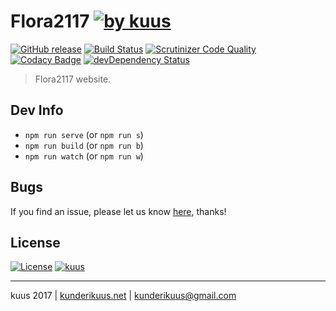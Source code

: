 # Flora2117 [![by kuus](https://img.shields.io/badge/by-kuus-lightgrey.svg?style=social)]()

[![GitHub release](https://img.shields.io/gitlab/release/kuus/flora2117.svg)]()
[![Build Status](https://scrutinizer-ci.com/g/kuus/flora2117/badges/build.png?b=master)](https://scrutinizer-ci.com/g/kuus/flora2117/build-status/master)
[![Scrutinizer Code Quality](https://scrutinizer-ci.com/gp/flora2117/badges/quality-score.png?b=master&s=550d9409e7fd819da23abcd1ea0d1d967b87c0e3)](https://scrutinizer-ci.com/gp/flora2117/?branch=master)
[![Codacy Badge](https://api.codacy.com/project/badge/Grade/7244d24b48ab4cdd95425136844407d6)](https://www.codacy.com?utm_source=gitlab.com&amp;utm_medium=referral&amp;utm_content=kuus/flora2117&amp;utm_campaign=Badge_Grade)
[![devDependency Status](https://david-dm.org/kuus/flora2117/dev-status.svg)](https://david-dm.org/kuus/flora2117#info=devDependencies)

> Flora2117 website.


Dev Info
---------------
- `npm run serve` (or `npm run s`)
- `npm run build` (or `npm run b`)
- `npm run watch` (or `npm run w`)


Bugs
---------------
If you find an issue, please let us know [here](https://gitlab.com/kuus/flora2117/issues?state=open), thanks!


License
---------------
 [![License](https://img.shields.io/badge/license-MIT-blue.svg)](http://doge.mit-license.org) [![kuus](https://img.shields.io/badge/%C2%A9kuus-2017-blue.svg)](https://pluswp.com)


---------------
kuus 2017 | [kunderikuus.net](http://kunderikuus.net) | kunderikuus@gmail.com
